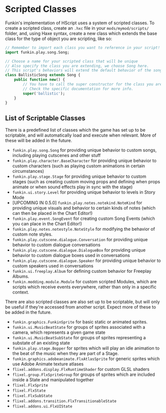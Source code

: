 # Scripted Classes

Funkin's implementation of HScript uses a system of scripted classes. To create a scripted class, create an `.hxc` file in your `mods/mymod/scripts/` folder, and, using Haxe syntax, create a new class which extends the base class for the type of object you are scripting, like so:

```haxe
// Remember to import each class you want to reference in your script!
import funkin.play.song.Song;

// Choose a name for your scripted class that will be unique
// Also specify the class you are extending, we choose Song here.
// This script's behaviors will extend the default behavior of the song.
class BallisticSong extends Song {
	public function new() {
        // You have to call the super constructor for the class you are extending, which may have different parameters.
        // Check the specific documentation for more info.
		super('ballistic');
	}
}
```

## List of Scriptable Classes

There is a predefined list of classes which the game has set up to be scriptable, and will automatically load and execute when relevant. More of these will be added in the future.

- `funkin.play.song.Song` for providing unique behavior to custom songs, including playing cutscenes and other stuff
- `funkin.play.character.BaseCharacter` for providing unique behavior to custom characters (such as playing custom animations in certain circumstances)
- `funkin.play.stage.Stage` for providing unique behavior to custom stages (such as creating custom moving props and defining when props animate or when sound effects play in sync with the stage)
- `funkin.ui.story.Level` for providing unique behavior to levels in Story Mode
- [UPCOMING IN 0.5.0] `funkin.play.notes.notekind.NoteKind` for providing unique visuals and behavior to certain kinds of notes (which can then be placed in the Chart Editor!)
- `funkin.play.event.SongEvent` for creating custom Song Events (which you can place in the Chart Editor!)
- `funkin.play.notes.notestyle.NoteStyle` for modifying the behavior of custom note styles.
- `funkin.play.cutscene.dialogue.Conversation` for providing unique behavior to custom dialogue conversations
- `funkin.play.cutscene.dialogue.DialogueBox` for providing unique behavior to custom dialogue boxes used in conversations
- `funkin.play.cutscene.dialogue.Speaker` for providing unique behavior to custom speakers used in conversations
- `funkin.ui.freeplay.Album` for defining custom behavior for Freeplay Albums.
- `funkin.modding.module.Module` for custom scripted Modules, which are scripts which receive events everywhere, rather than only in a specific context.

There are also scripted classes are also set up to be scriptable, but will only be useful if they're accessed from another script. Expect more of these to be added in the future.

- `funkin.graphics.FunkinSprite` for basic static or animated sprites.
- `funkin.ui.MusicBeatState` for groups of sprites associated with a camera, which represents a given game state
- `funkin.ui.MusicBeatSubState` for groups of sprites representing a substate of an existing state
- `funkin.play.stage.Bopper` for sprites which will play an idle animation to the beat of the music when they are part of a Stage.
- `funkin.graphics.adobeanimate.FlxAtlasSprite` for generic sprites which use Adobe Animate texture atlases
- `flixel.addons.display.FlxRuntimeShader` for custom GLSL shaders
- `flixel.group.FlxSpriteGroup` for groups of sprites which are included inside a State and manipulated together
- `flixel.FlxSprite`
- `flixel.FlxState`
- `flixel.FlxSubState`
- `flixel.addons.transition.FlxTransitionableState`
- `flixel.addons.ui.FlxUIState`
